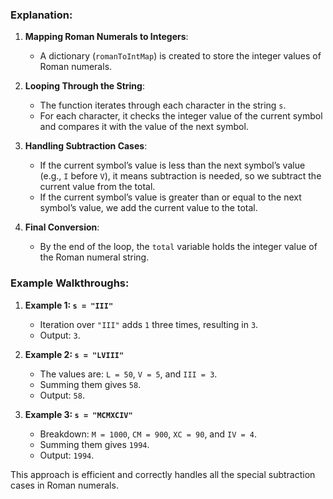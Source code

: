 ### Explanation:

1.  **Mapping Roman Numerals to Integers**:
    
    -   A dictionary (`romanToIntMap`) is created to store the integer values of Roman numerals.
2.  **Looping Through the String**:
    
    -   The function iterates through each character in the string `s`.
    -   For each character, it checks the integer value of the current symbol and compares it with the value of the next symbol.
3.  **Handling Subtraction Cases**:
    
    -   If the current symbol’s value is less than the next symbol’s value (e.g., `I` before `V`), it means subtraction is needed, so we subtract the current value from the total.
    -   If the current symbol’s value is greater than or equal to the next symbol’s value, we add the current value to the total.
4.  **Final Conversion**:
    
    -   By the end of the loop, the `total` variable holds the integer value of the Roman numeral string.

### Example Walkthroughs:

1.  **Example 1: `s = "III"`**
    
    -   Iteration over `"III"` adds `1` three times, resulting in `3`.
    -   Output: `3`.
2.  **Example 2: `s = "LVIII"`**
    
    -   The values are: `L = 50`, `V = 5`, and `III = 3`.
    -   Summing them gives `58`.
    -   Output: `58`.
3.  **Example 3: `s = "MCMXCIV"`**
    
    -   Breakdown: `M = 1000`, `CM = 900`, `XC = 90`, and `IV = 4`.
    -   Summing them gives `1994`.
    -   Output: `1994`.

This approach is efficient and correctly handles all the special subtraction cases in Roman numerals.
